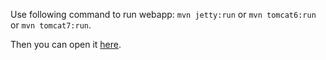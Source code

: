 Use following command to run webapp: `mvn jetty:run` or `mvn tomcat6:run` or `mvn tomcat7:run`.

Then you can open it [here](http://localhost:8080/).
